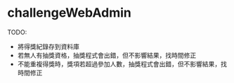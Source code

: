 # challengeWebAdmin
TODO: 
  * 將得獎紀錄存到資料庫
  * 若無人有抽獎資格，抽獎程式會出錯，但不影響結果，找時間修正
  * 不能重複得獎時，獎項若超過參加人數，抽獎程式會出錯，但不影響結果，找時間修正